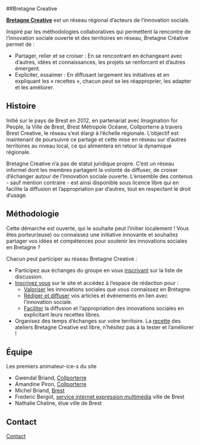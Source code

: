 <!--

---
title: Bretagne Creative
description: Bretagne Creative est un réseau régional d’acteurs de l’innovation sociale.
image_url: https://github.com/multibao/contributions/blob/master/media/bretagne_creative.jpg?raw=true
---

-->

##Bretagne Creative

[**Bretagne Creative**](http://www.bretagne-creative.net) est un réseau régional d’acteurs de l’innovation sociale.

Inspiré par les méthodologies collaboratives qui permettent la rencontre de l’innovation sociale ouverte et des territoires en réseau, Bretagne Créative permet de :
* Partager, relier et se croiser : En se rencontrant en échangeant avec d’autres, idées et connaissances, les projets se renforcent et d’autres émergent.
* Expliciter, essaimer : En diffusant largement les initiatives et en expliquant les « recettes », chacun peut se les réapproprier, les adapter et les améliorer.

## Histoire

Initié sur le pays de Brest en 2012, en partenariat avec Imagination for People, la Ville de Brest, Brest Métropole Océane, Collporterre à travers Brest Creative, le réseau s’est élargi à l’échelle régionale. L’objectif est maintenant de poursuivre ce partage et cette mise en réseau sur d’autres territoires au niveau local, ce qui alimentera en retour la dynamique régionale.

Bretagne Creative n’a pas de statut juridique propre. C’est un réseau informel dont les membres partagent la volonté de diffuser, de croiser d’échanger autour de l’innovation sociale ouverte. L’ensemble des contenus - sauf mention contraire - est ainsi disponible sous licence libre qui en facilite la diffusion et l’appropriation par d’autres, tout en respectant le droit d’usage.

## Méthodologie

Cette démarche est ouverte, qui le souhaite peut l’initier localement ! Vous êtes porteur(euse) ou connaissez une initiative innovante et souhaitez partager vos idées et compétences pour soutenir les innovations sociales en Bretagne ?

Chacun peut participer au réseau Bretagne Creative :
* Participez aux échanges du groupe en vous [inscrivant](http://coop-group.org/bretagne/wakka.php?wiki=Inscription) sur la liste de discussion.
* [Inscrivez vous](http://www.bretagne-creative.net/spip.php?page=inscription) sur le site et accédez à l’espace de rédaction pour :
  - [Valoriser](http://www.bretagne-creative.net/rubrique2.html) les innovations sociales que vous connaissez en Bretagne.
  - [Rédiger et diffuser](http://www.bretagne-creative.net/rubrique1.html) vos articles et événements en lien avec l’innovation sociale.
  - [Faciliter](http://www.bretagne-creative.net/article97.html) la diffusion et l’appropriation des innovations sociales en explicitant leurs recettes libres.
* Organisez des temps d’échanges sur votre territoire. La [recette](http://wiki.a-brest.net/index.php/La_Collecte_d%27innovation_sociale) des ateliers Bretagne Creative est libre, n’hésitez pas à la tester et l’améliorer !

## Équipe 

Les premiers animateur-ice-s du site
* Gwendal Briand, [Collporterre](http://www.collporterre.org/wakka.php?wiki=PagePrincipale)
* Amandine Piron, [Collporterre](http://www.collporterre.org/wakka.php?wiki=PagePrincipale)
* Michel Briand, [Brest](http://www.a-brest.net/auteur2.html)
* Frederic Bergot, [service internet expression multimédia](http://www.a-brest.net/) ville de Brest
* Nathalie Chaline, élue ville de Brest

## Contact

[Contact](http://www.bretagne-creative.net/article87.html)

